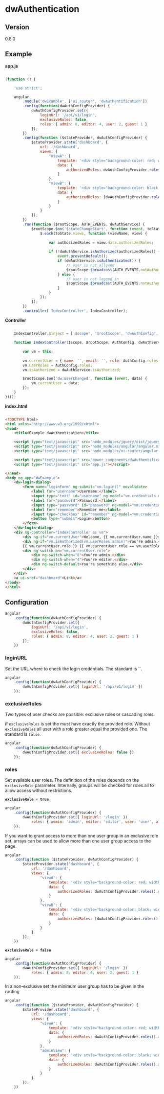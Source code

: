 # dwAuthentication #

## Version ##

0.8.0

<!--## Installation ##

### bower ###

`bower install angular-dwAuthentication --save`

### npm ###

`npm install angular-dwAuthentication --save`

## Dependecies ##-->

## Example ##

**app.js**

```javascript

(function () {

    'use strict';

    angular
		.module('dwExample', ['ui.router', 'dwAuthentification'])
		.config(function(dwAuthConfigProvider) {
		    dwAuthConfigProvider.set({
                loginUrl: '/api/v1/login',
                exclusiveRoles: false,
		        roles: { admin: 8, editor: 4, user: 2, guest: 1 }
		    });
		})
		.config(function ($stateProvider, dwAuthConfigProvider) {
			$stateProvider.state('dashboard', {
				url: '/dashboard',
				views: {
					"viewA": {
					    template: '<div style="background-color: red; width:100px; height:100px;"></div>',
						data: {
						    authorizedRoles: dwAuthConfigProvider.roles().guest
						}
					},
					"viewB": {
					    template: '<div style="background-color: black; width:100px; height:100px;"></div>',
					    data: {
					        authorizedRoles: [dwAuthConfigProvider.roles().admin, dwAuthConfigProvider.roles().editor]
						}
					}
				}
			});
		})
		.run(function ($rootScope, AUTH_EVENTS, dwAuthService) {
		    $rootScope.$on('$stateChangeStart', function (event, toState, toParams, fromState, fromParams) {
		        $.each(toState.views, function (viewName, view) {
                
					var authorizedRoles = view.data.authorizedRoles;
				
					if (!dwAuthService.isAuthorized(authorizedRoles)) {
						event.preventDefault();
						if (dwAuthService.isAuthenticated()) {
							// user is not allowed
							$rootScope.$broadcast(AUTH_EVENTS.notAuthorized);
						} else {
						    // user is not logged in
							$rootScope.$broadcast(AUTH_EVENTS.notAuthenticated);
						}
					}
				});
			});
		})
		.controller('IndexController', IndexController);
```

**Controller**
		
```javascript

	IndexController.$inject = ['$scope', '$rootScope', 'dwAuthConfig', 'dwAuthService'];
	
	function IndexController($scope, $rootScope, AuthConfig, dwAuthService) {
		
		var vm = this;
		
		vm.currentUser = { name: '', email: '', role: AuthConfig.roles.guest};
		vm.userRoles = AuthConfig.roles;
		vm.isAuthorized = dwAuthService.isAuthorized;

		$rootScope.$on('dw:userChanged', function (event, data) {
			vm.currentUser = data;
		});
	}
})();
```

**index.html**

```html

<!DOCTYPE html>
<html xmlns="http://www.w3.org/1999/xhtml">
<head>
    <title>Example dwAuthentication</title>

	<script type="text/javascript" src="node_modules/jquery/dist/jquery.min.js"></script>
    <script type="text/javascript" src="node_modules/angular/angular.min.js"></script>
	<script type="text/javascript" src="node_modules/ui-router/angular-ui-router.js"></script>

	<script type="text/javascript" src="bower_components/dwAuthentification/dist/dwAuthentication.min.js"></script>
    <script type="text/javascript" src="app.js"></script>

</head>
<body ng-app="dwExample">
	<dw-login-dialog>
		<form name="loginForm" ng-submit="vm.login()" novalidate>
			<label for="username">Username:</label>
			<input type="text" id="username" ng-model="vm.credentials.username">
			<label for="password">Password:</label>
			<input type="password" id="password" ng-model="vm.credentials.password">
			<label for="remember">Remember me</label>
			<input type="checkbox" id="remember" ng-model="vm.credentials.store">
			<button type="submit">Login</button>
		</form>
	</dw-login-dialog>
	<div ng-controller="IndexController as vm">
		<div ng-if="vm.currentUser">Welcome, {{ vm.currentUser.name }}</div>
		<div ng-if="vm.isAuthorized(vm.userRoles.admin)">You're admin.</div>
		{{ vm.currentUser.role }} {{ vm.currentUser.role == vm.userRoles.editor}}
		<div ng-switch on="vm.currentUser.role">
			<div ng-switch-when="8">You're admin.</div>
			<div ng-switch-when="4">You're editor.</div>
			<div ng-switch-default>You're something else.</div>
		</div>
	</div>
	<a ui-sref="dashboard">Link</a>
</body>
</html>
```

## Configuration ##

```javascript
angular
	.config(function(dwAuthConfigProvider) {
	    dwAuthConfigProvider.set({
            loginUrl: '/api/v1/login',
            exclusiveRoles: false,
	        roles: { admin: 8, editor: 4, user: 2, guest: 1 }
	    });
	})
```

### loginURL ###

Set the URL where to check the login credentials.
The standard is ``.

```javascript
angular
	.config(function(dwAuthConfigProvider) {
	    dwAuthConfigProvider.set({ loginUrl: '/api/v1/login' })
	});
```

### exclusiveRoles ###

Two types of user checks are possible: exclusive roles or cascading roles.

if `exclusiveRoles` is set the must have exactly the provided role. Without `exclusiveRoles` all user with a role greater equal the provided one.
The standard is `false`.

```javascript
angular
	.config(function(dwAuthConfigProvider) {
	    dwAuthConfigProvider.set({ exclusiveRoles: false })
	});
```
### roles ###

Set available user roles. The definition of the roles depends on the `exclusiveRole` parameter.
Internally, groups will be checked for roles.all to allow access without restrictions.

**`exclusiveRole = true`**  

```javascript
angular
	.config(function(dwAuthConfigProvider) {
	    dwAuthConfigProvider.set({ loginUrl: '/login' })
	        roles: { admin: 'admin', editor: 'editor', user: 'user', all: '*'}
	});
```

If you want to grant access to more than one user group in an exclusive role set, arrays can be used to allow more than one user group access to the page.

```javascript
angular
	.config(function ($stateProvider, dwAuthConfigProvider) {
		$stateProvider.state('dashboard', {
			url: '/dashboard',
			views: {
				"viewA": {
				    template: '<div style="background-color: red; width:100px; height:100px;"></div>',
					data: {
					    authorizedRoles: dwAuthConfigProvider.roles().guest
					}
				},
				"viewB": {
				    template: '<div style="background-color: black; width:100px; height:100px;"></div>',
				    data: {
				        authorizedRoles: [dwAuthConfigProvider.roles().admin, dwAuthConfigProvider.roles().editor]
					}
				}
			}
		});
	})
```

**`exclusiveRole = false`**  

```javascript
angular
	.config(function(dwAuthConfigProvider) {
	    dwAuthConfigProvider.set({ loginUrl: '/login' })
	        roles: { admin: 8, editor: 4, user: 2, guest: 1 }
	});
```

In a non-exclusive set the minimum user group has to be given in the routing

```javascript
angular
	.config(function ($stateProvider, dwAuthConfigProvider) {
		$stateProvider.state('dashboard', {
			url: '/dashboard',
			views: {
				"viewA": {
				    template: '<div style="background-color: red; width:100px; height:100px;"></div>',
					data: {
					    authorizedRoles: dwAuthConfigProvider.roles().all
					}
				},
				"adminView": {
				    template: '<div style="background-color: black; width:100px; height:100px;"></div>',
				    data: {
				        authorizedRoles: dwAuthConfigProvider.roles().admin
					}
				}
			}
		});
	})
```
